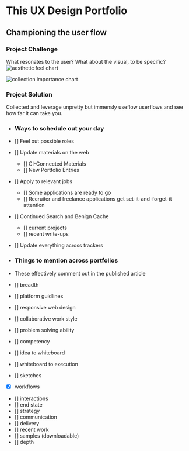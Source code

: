 # This UX Design Portfolio
## Championing the user flow

### Project Challenge

What resonates to the user? What about the visual, to be specific? 
![aesthetic feel chart](https://cdn.jsdelivr.net/gh/renepacchaux/this-ux-design-portfolio@assets/prose_figure_aesthetics.svg)

![collection importance chart](https://cdn.jsdelivr.net/gh/renepacchaux/this-ux-design-portfolio@assets/prose_figure_1.svg)

### Project Solution
Collected and leverage unpretty but immensly useflow userflows and see how far it can take you.



- ### Ways to schedule out your day
- [] Feel out possible roles
- [] Update materials on the web
	- [] CI-Connected Materials
    - [] New Portfolio Entries
- [] Apply to relevant jobs
	- [] Some applications are ready to go
    - [] Recruiter and freelance applications get set-it-and-forget-it attention
    
- [] Continued Search and Benign Cache
	- [] current projects
    - [] recent write-ups
- [] Update everything across trackers


- ### Things to mention across portfolios
- These effectively comment out in the published article
- [] breadth
- [] platform guidlines
- [] responsive web design
- [] collaborative work style
- [] problem solving ability
- [] competency
- [] idea to whiteboard
- [] whiteboard to execution
- [] sketches
- [x] workflows
- [] interactions
- [] end state
- [] strategy
- [] communication
- [] delivery
- [] recent work
- [] samples (downloadable)
- [] depth
